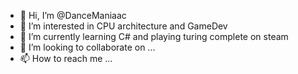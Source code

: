- 👋 Hi, I’m @DanceManiaac
- 👀 I’m interested in CPU architecture and GameDev
- 🌱 I’m currently learning C# and playing turing complete on steam
- 💞️ I’m looking to collaborate on ...
- 📫 How to reach me ...

<!---
DanceManiaac/DanceManiaac is a ✨ special ✨ repository because its `README.md` (this file) appears on your GitHub profile.
You can click the Preview link to take a look at your changes.
--->
